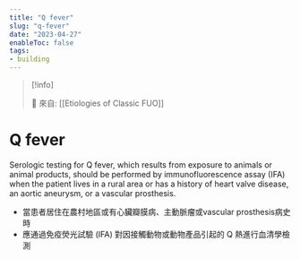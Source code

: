 ```yaml
---
title: "Q fever"
slug: "q-fever"
date: "2023-04-27"
enableToc: false
tags:
- building
---
```


> [!info]
>
> 🌱 來自: [[Etiologies of Classic FUO]]

# Q fever

Serologic testing for Q fever, which results from exposure to animals or animal products, should be performed by immunofluorescence assay (IFA) when the patient lives in a rural area or has a history of heart valve disease, an aortic aneurysm, or a vascular prosthesis.

- 當患者居住在農村地區或有心臟瓣膜病、主動脈瘤或vascular prosthesis病史時
- 應通過免疫熒光試驗 (IFA) 對因接觸動物或動物產品引起的 Q 熱進行血清學檢測
